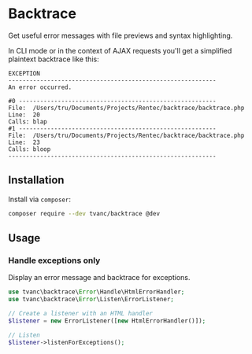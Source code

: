 # Backtrace
Get useful error messages with file previews and syntax highlighting.

In CLI mode or in the context of AJAX requests you'll get a simplified
plaintext backtrace like this:
```
EXCEPTION
-----------------------------------------------------------
An error occurred.

#0 --------------------------------------------------------
File:  /Users/tru/Documents/Projects/Rentec/backtrace/backtrace.php
Line:  20
Calls: blap
#1 --------------------------------------------------------
File:  /Users/tru/Documents/Projects/Rentec/backtrace/backtrace.php
Line:  23
Calls: bloop
-----------------------------------------------------------
```


## Installation
Install via `composer`:
```bash
composer require --dev tvanc/backtrace @dev
```

## Usage
### Handle exceptions only
Display an error message and backtrace for exceptions.
```php
use tvanc\backtrace\Error\Handle\HtmlErrorHandler;
use tvanc\backtrace\Error\Listen\ErrorListener;

// Create a listener with an HTML handler
$listener = new ErrorListener([new HtmlErrorHandler()]);

// Listen
$listener->listenForExceptions();
```

